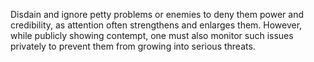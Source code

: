 Disdain and ignore petty problems or enemies to deny them power and credibility, as attention often strengthens and enlarges them. However, while publicly showing contempt, one must also monitor such issues privately to prevent them from growing into serious threats.
